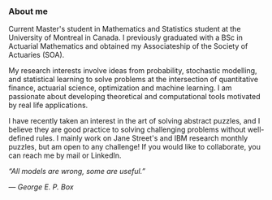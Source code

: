 ### About me

Current Master's student in Mathematics and Statistics student at the University of Montreal in Canada. I previously graduated with a BSc in Actuarial Mathematics and obtained my Associateship of the Society of Actuaries (SOA).

My research interests involve ideas from probability, stochastic modelling, and statistical learning to solve problems at the intersection of quantitative finance, actuarial science, optimization and machine learning. I am passionate about developing theoretical and computational tools motivated by real life applications.

I have recently taken an interest in the art of solving abstract puzzles, and I believe they are good practice to solving challenging problems without well-defined rules. I mainly work on Jane Street's and IBM research monthly puzzles, but am open to any challenge! If you would like to collaborate, you can reach me by mail or LinkedIn.

<em>“All models are wrong, some are useful.”<em>

— George E. P. Box
